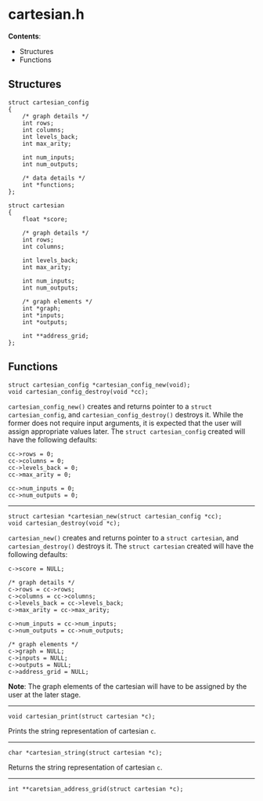 # cartesian.h

**Contents**:
- Structures
- Functions


## Structures

    struct cartesian_config
    {
        /* graph details */
        int rows;
        int columns;
        int levels_back;
        int max_arity;

        int num_inputs;
        int num_outputs;

        /* data details */
        int *functions;
    };

    struct cartesian
    {
        float *score;

        /* graph details */
        int rows;
        int columns;

        int levels_back;
        int max_arity;

        int num_inputs;
        int num_outputs;

        /* graph elements */
        int *graph;
        int *inputs;
        int *outputs;

        int **address_grid;
    };


## Functions

    struct cartesian_config *cartesian_config_new(void);
    void cartesian_config_destroy(void *cc);

`cartesian_config_new()` creates and returns pointer to a `struct
cartesian_config`, and `cartesian_config_destroy()` destroys it. While the
former does not require input arguments, it is expected that the user will
assign appropriate values later. The `struct cartesian_config` created will
have the following defaults:

    cc->rows = 0;
    cc->columns = 0;
    cc->levels_back = 0;
    cc->max_arity = 0;

    cc->num_inputs = 0;
    cc->num_outputs = 0;


---

    struct cartesian *cartesian_new(struct cartesian_config *cc);
    void cartesian_destroy(void *c);


`cartesian_new()` creates and returns pointer to a `struct cartesian`, and
`cartesian_destroy()` destroys it. The `struct cartesian` created will have the
following defaults:

    c->score = NULL;

    /* graph details */
    c->rows = cc->rows;
    c->columns = cc->columns;
    c->levels_back = cc->levels_back;
    c->max_arity = cc->max_arity;

    c->num_inputs = cc->num_inputs;
    c->num_outputs = cc->num_outputs;

    /* graph elements */
    c->graph = NULL;
    c->inputs = NULL;
    c->outputs = NULL;
    c->address_grid = NULL;

**Note**: The graph elements of the cartesian will have to be assigned by the
user at the later stage.


---

    void cartesian_print(struct cartesian *c);

Prints the string representation of cartesian `c`.

---

    char *cartesian_string(struct cartesian *c);

Returns the string representation of cartesian `c`.


---

    int **caretsian_address_grid(struct cartesian *c);
